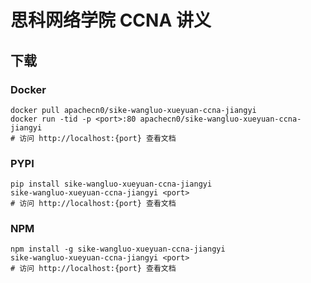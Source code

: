 # 思科网络学院 CCNA 讲义

## 下载

### Docker

```
docker pull apachecn0/sike-wangluo-xueyuan-ccna-jiangyi
docker run -tid -p <port>:80 apachecn0/sike-wangluo-xueyuan-ccna-jiangyi
# 访问 http://localhost:{port} 查看文档
```

### PYPI

```
pip install sike-wangluo-xueyuan-ccna-jiangyi
sike-wangluo-xueyuan-ccna-jiangyi <port>
# 访问 http://localhost:{port} 查看文档
```

### NPM

```
npm install -g sike-wangluo-xueyuan-ccna-jiangyi
sike-wangluo-xueyuan-ccna-jiangyi <port>
# 访问 http://localhost:{port} 查看文档
```
